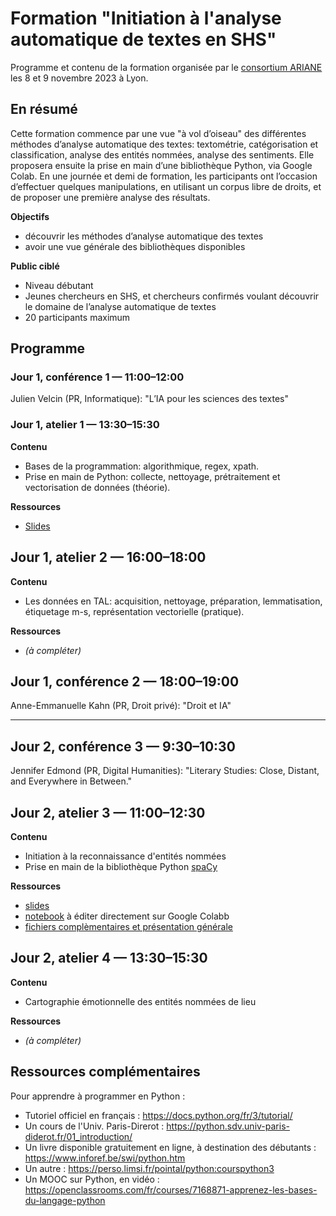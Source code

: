 # Formation "Initiation à l'analyse automatique de textes en SHS"

Programme et contenu de la formation organisée par le [consortium ARIANE](https://cst-ariane.huma-num.fr/) les 8 et 9 novembre 2023 à Lyon.

## En résumé

Cette formation commence par une vue "à vol d’oiseau" des différentes méthodes d’analyse automatique des textes: textométrie, catégorisation et classification, analyse des entités nommées, analyse des sentiments. Elle proposera ensuite la prise en main d’une bibliothèque Python, via Google Colab. En une journée et demi de formation, les participants ont l’occasion d’effectuer quelques manipulations, en utilisant un corpus libre de droits, et de proposer une première analyse des résultats.

**Objectifs**

- découvrir les méthodes d’analyse automatique des textes
- avoir une vue générale des bibliothèques disponibles

**Public ciblé**

- Niveau débutant
- Jeunes chercheurs en SHS, et chercheurs confirmés voulant découvrir le domaine de l’analyse automatique de textes
- 20 participants maximum

## Programme

### Jour 1, conférence 1 — 11:00–12:00

Julien Velcin (PR, Informatique):  "L’IA pour les sciences des textes"


### Jour 1, atelier 1 — 13:30–15:30

**Contenu**

- Bases de la programmation: algorithmique, regex, xpath.
- Prise en main de Python: collecte, nettoyage, prétraitement et vectorisation de données (théorie).


**Ressources**

- [Slides](https://github.com/Consortium-ARIANE/Formation-Lyon-8-9-novembre-2023/raw/main/seance1_2023.11.08.pptx)


## Jour 1, atelier 2 — 16:00–18:00

**Contenu**

- Les données en TAL: acquisition, nettoyage, préparation, lemmatisation, étiquetage m-s, représentation vectorielle (pratique).


**Ressources**

- *(à compléter)*


## Jour 1, conférence 2 — 18:00–19:00

Anne-Emmanuelle Kahn (PR, Droit privé): "Droit et IA"


___________________________


## Jour 2, conférence 3 — 9:30–10:30

Jennifer Edmond (PR, Digital Humanities): "Literary Studies: Close, Distant, and Everywhere in Between."


## Jour 2, atelier 3 — 11:00–12:30

**Contenu**

- Initiation à la reconnaissance d'entités nommées
- Prise en main de la bibliothèque Python [spaCy](https://spacy.io/)


**Ressources**

- [slides](https://docs.google.com/presentation/d/1_RycfOOeQo8XZNojsx7SzaSDyhepj-8n8w7xMpf9UGI/edit)
- [notebook](https://colab.research.google.com/github/Consortium-ARIANE/Formation-Lyon-8-9-novembre-2023/blob/main/jour2-atelier1-NER-avec-spaCy/intro-ner-spacy-student.ipynb) à éditer directement sur Google Colabb
- [fichiers complèmentaires et présentation générale](https://github.com/Consortium-ARIANE/Formation-Lyon-8-9-novembre-2023/tree/main/jour2-atelier1-NER-avec-spaCy)


## Jour 2, atelier 4 — 13:30–15:30

**Contenu**

- Cartographie émotionnelle des entités nommées de lieu


**Ressources**

- *(à compléter)*


## Ressources complémentaires

Pour apprendre à programmer en Python :

- Tutoriel officiel en français : <https://docs.python.org/fr/3/tutorial/>
- Un cours de l'Univ. Paris-Direrot : <https://python.sdv.univ-paris-diderot.fr/01_introduction/>
- Un livre disponible gratuitement en ligne, à destination des débutants : <https://www.inforef.be/swi/python.htm>
- Un autre : <https://perso.limsi.fr/pointal/python:courspython3>
- Un MOOC sur Python, en vidéo : <https://openclassrooms.com/fr/courses/7168871-apprenez-les-bases-du-langage-python>

